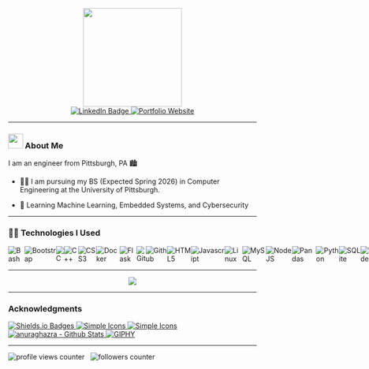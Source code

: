 <!-- Header -->
<div id="header" align="center">
  <!-- Coffee GIF -->
  <img src="https://media.giphy.com/media/KazYtoXQkYy6BlkOwG/giphy.gif" width="200"/>
  
   <div id="badges">
     <!-- LinkedIn -->
    <a href="https://www.linkedin.com/in/isaacshaker/" target="_blank">
      <img src="https://img.shields.io/badge/LinkedIn-0A66C2?style=for-the-badge&logo=linkedin&logoColor=white" alt="LinkedIn Badge"/>
    </a>
     <!-- Personal Website -->
    <a href="https://isaacshaker.github.io/Isaac-Says-Hi/" target="_blank">
      <img alt="Portfolio Website" src="https://img.shields.io/badge/My_Website-black?style=for-the-badge&logo=&logoColor=white">
    </a>
  </div>
</div>

------------------------------------------------------------------------------------------------------------------------------------------
<!-- About Me Section -->

### <img src="https://media.giphy.com/media/hvRJCLFzcasrR4ia7z/giphy.gif" width="30px"/> About Me

<!-- Bio -->
I am an engineer from Pittsburgh, PA :cityscape:

- :man_student: I am pursuing my BS (Expected Spring 2026) in Computer Engineering at the University of Pittsburgh.  

- 🌱 Learning Machine Learning, Embedded Systems, and Cybersecurity

<!--
------------------------------------------------------------------------------------------------------------------------------------------
<!-- Github Commit Stats --

<div align="center">
  <img src="https://github-readme-stats.vercel.app/api?username=isaacshaker&show_icons=true&theme=material-palenight"/>
</div>
-->

------------------------------------------------------------------------------------------------------------------------------------------
### 👨‍💻 Technologies I Used

<div style="display:flex">
  <!-- A -->
  <!-- B -->
  <img alt="Bash" src="https://img.shields.io/badge/Bash-4EAA25?style=for-the-badge&logo=gnubash&logoColor=white">
  <img alt="Bootstrap" src="https://img.shields.io/badge/Bootstrap-7534FA?style=for-the-badge&logo=bootstrap&logoColor=white">
  <!-- C -->
  <img alt="C" src="https://img.shields.io/badge/C-00599C?style=for-the-badge&logo=C&logoColor=white">
  <img alt="C++" src="https://img.shields.io/badge/C%2B%2B-00599C?style=for-the-badge&logo=c%2B%2B&logoColor=white">
  <img alt="CSS3" src="https://img.shields.io/badge/css3%20-%231572B6.svg?&style=for-the-badge&logo=css3&logoColor=white"/>
  <!-- D -->
  <img alt="Docker" src="https://img.shields.io/badge/Docker-2496ED?style=for-the-badge&logo=docker&logoColor=white">
  <!-- E -->
  <!-- F -->
  <img alt="Flask" src="https://img.shields.io/badge/Flask-000000?style=for-the-badge&logo=flask&logoColor=white">
  <!-- G -->
  <img alt="Git" src="https://img.shields.io/badge/GIT-E44C30?style=for-the-badge&logo=git&logoColor=white">
  <img alt="Github" src="https://img.shields.io/badge/GitHub-100000?style=for-the-badge&logo=github&logoColor=white">
  <!-- H -->
  <img alt="HTML5" src="https://img.shields.io/badge/html5%20-%23E34F26.svg?&style=for-the-badge&logo=html5&logoColor=white"/>
  <!-- I -->
  <!-- J -->
  <img alt="Javascript" src="https://img.shields.io/badge/JavaScript-323330?style=for-the-badge&logo=javascript&logoColor=F7DF1E">
  <!-- K -->
  <!-- L -->
  <img alt="Linux" src="https://img.shields.io/badge/Linux-000000?style=for-the-badge&logo=linux&logoColor=white">
  <!-- M -->
  <img alt="MySQL" src="https://img.shields.io/badge/MySql-4479A1?style=for-the-badge&logo=mysql&logoColor=white">
  <!-- N -->
  <img alt="NodeJS" src="https://img.shields.io/badge/node.js-339933?&style=for-the-badge&logo=node.js&logoColor=white"/>
  <!-- O -->
  <!-- P -->
  <img alt="Pandas" src="https://img.shields.io/badge/Pandas-150458?style=for-the-badge&logo=pandas&logoColor=white">
  <img alt="Python" src="https://img.shields.io/badge/Python-FFD43B?style=for-the-badge&logo=python&logoColor=blue">
  <!-- Q -->
  <!-- R -->
  <!-- S -->
  <img alt="SQLite" src="https://img.shields.io/badge/SQLite-003B57?style=for-the-badge&logo=sqlite&logoColor=white">
  <!-- T -->
  <!-- U -->
  <!-- V -->
  <img alt="VSCode" src="https://img.shields.io/badge/VSCode-0078D4?style=for-the-badge&logo=visual%20studio%20code&logoColor=white">
  <!-- W -->
  <!-- X -->
  <!-- Y -->
  <!-- Z -->
</div>

------------------------------------------------------------------------------------------------------------------------------------------
<!-- Top Languages -->

<div align="center">
  <img src="https://github-readme-stats.vercel.app/api/top-langs/?username=IsaacShaker&layout=compact&theme=material-palenight&hide=jupyter%20notebook"/>
</div>

------------------------------------------------------------------------------------------------------------------------------------------
### Acknowledgments

<!-- Nice looking colored skills badges -->
<a href="https://shields.io/badges/static-badge" target="_blank">
  <img alt="Shields.io Badges" src="https://img.shields.io/badge/Shields.io_Badges-000000?style=for-the-badge&logo=shieldsdotio&logoColor=white">
</a>
<!-- icons for the badges -->
<a href="https://simpleicons.org/" target="_blank">
  <img alt="Simple Icons" src="https://img.shields.io/badge/Simple_Icons-000000?style=for-the-badge&logo=shieldsdotio&logoColor=white">
</a>
<!-- GitHub repository of icons -->
<a href="https://github.com/simple-icons/simple-icons/blob/master/slugs.md" target="_blank">
  <img alt="Simple Icons" src="https://img.shields.io/badge/Simple_Icons-181717?style=for-the-badge&logo=github&logoColor=white">
</a>
<!-- GitHub repository for profile stats (commit grade and top languages -->
<a href="https://github.com/anuraghazra/github-readme-stats" target="_blank">
  <img alt="anuraghazra - Github Stats" src="https://img.shields.io/badge/anuraghazra_(Github_Stats)-181717?style=for-the-badge&logo=github&logoColor=white">
</a>
<!-- website for finding GIFs -->
<a href="https://giphy.com/" target="_blank">
  <img alt="GIPHY" src="https://img.shields.io/badge/GIPHY-FF6666?style=for-the-badge&logo=giphy&logoColor=white">
</a>

------------------------------------------------------------------------------------------------------------------------------------------
<!-- Viewer & Follower Count -->

<div>
  <!-- Viewers -->
  <img src="https://komarev.com/ghpvc/?username=IsaacShaker&style=flat-square&color=blue" alt="profile views counter"/>
  &nbsp;
  <!-- Followers -->
  <img src="https://img.shields.io/github/followers/IsaacShaker?label=Follow%20Me%21&style=social" alt="followers counter"/>
</div>

